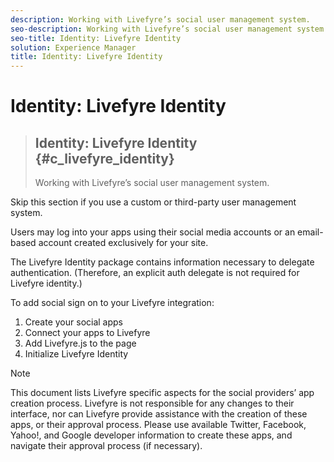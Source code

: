 ```yaml
---
description: Working with Livefyre’s social user management system.
seo-description: Working with Livefyre’s social user management system.
seo-title: Identity: Livefyre Identity
solution: Experience Manager
title: Identity: Livefyre Identity
---
```


# Identity: Livefyre Identity


>## Identity: Livefyre Identity {#c_livefyre_identity}
>Working with Livefyre’s social user management system.

<!-- c_livefyre_identity.dita -->
Skip this section if you use a custom or third-party user management system.

Users may log into your apps using their social media accounts or an email-based account created exclusively for your site.

The Livefyre Identity package contains information necessary to delegate authentication. (Therefore, an explicit auth delegate is not required for Livefyre identity.)

To add social sign on to your Livefyre integration:

1. Create your social apps
1. Connect your apps to Livefyre
1. Add Livefyre.js to the page
1. Initialize Livefyre Identity
>[!NOTE]
>
>This document lists Livefyre specific aspects for the social providers’ app creation process. Livefyre is not responsible for any changes to their interface, nor can Livefyre provide assistance with the creation of these apps, or their approval process. Please use available Twitter, Facebook, Yahoo!, and Google developer information to create these apps, and navigate their approval process (if necessary).
